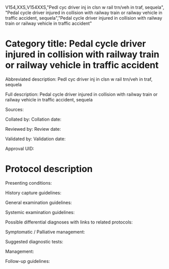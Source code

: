 V154,XXS,V154XXS,"Pedl cyc driver inj in clsn w rail trn/veh in traf, sequela", "Pedal cycle driver injured in collision with railway train or railway vehicle in traffic accident, sequela","Pedal cycle driver injured in collision with railway train or railway vehicle in traffic accident"
# Category title: Pedal cycle driver injured in collision with railway train or railway vehicle in traffic accident

Abbreviated description: Pedl cyc driver inj in clsn w rail trn/veh in traf, sequela

Full description: Pedal cycle driver injured in collision with railway train or railway vehicle in traffic accident, sequela

Sources:

Collated by:
Collation date:

Reviewed by:
Review date:

Validated by:
Validation date:

Approval UID:

# Protocol description

Presenting conditions:

History capture guidelines:

General examination guidelines:

Systemic examination guidelines:

Possible differential diagnoses with links to related protocols:

Symptomatic / Palliative management:

Suggested diagnostic tests:

Management:

Follow-up guidelines:
